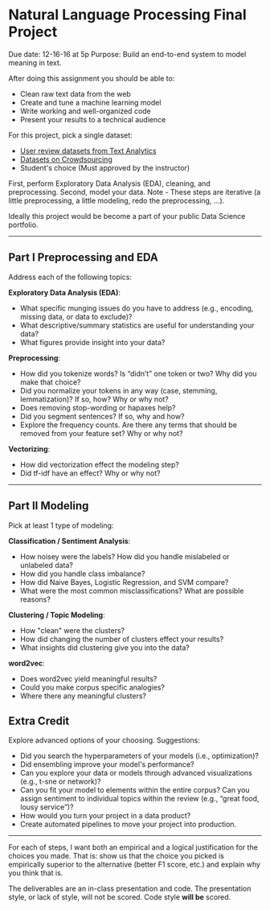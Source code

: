 Natural Language Processing Final Project
===

Due date: 12-16-16 at 5p
Purpose: Build an end-to-end system to model meaning in text.

After doing this assignment you should be able to:

-   Clean raw text data from the web
-   Create and tune a machine learning model
-   Write working and well-organized code
-   Present your results to a technical audience 

For this project, pick a single dataset:

- [User review datasets from Text Analytics](http://www.text-analytics101.com/2011/07/user-review-datasets_20.html) 
- [Datasets on Crowdsourcing](http://dbgroup.cs.tsinghua.edu.cn/ligl/crowddata/)
- Student's choice (Must approved by the instructor)

First, perform Exploratory Data Analysis (EDA), cleaning, and preprocessing. Second, model your data. Note - These steps are iterative (a little preprocessing, a little modeling, redo the preprocessing, ...).

Ideally this project would be become a part of your public Data Science portfolio.  

----
Part I Preprocessing and EDA 
----

Address each of the following topics:

__Exploratory Data Analysis (EDA)__:

- What specific munging issues do you have to address (e.g., encoding, missing data, or data to exclude)?
- What descriptive/summary statistics are useful for understanding your data?
- What figures provide insight into your data?

__Preprocessing__: 

- How did you tokenize words? Is “didn’t” one token or two? Why did you make that choice?
- Did you normalize your tokens in any way (case, stemming, lemmatization)? If so, how? Why or why not?
- Does removing stop-wording or hapaxes help?
- Did you segment sentences? If so, why and how?
- Explore the frequency counts. Are there any terms that should be removed from your feature set? Why or why not?

__Vectorizing__:

- How did vectorization effect the modeling step?
- Did tf-idf have an effect? Why or why not?

----
Part II Modeling 
----

Pick at least 1 type of modeling:

__Classification / Sentiment Analysis__:

- How noisey were the labels? How did you handle mislabeled or unlabeled data?
- How did you handle class imbalance?
- How did Naive Bayes, Logistic Regression, and SVM compare?
- What were the most common misclassifications? What are possible reasons?

__Clustering / Topic Modeling__:

- How "clean" were the clusters?
- How did changing the number of clusters effect your results?
- What insights did clustering give you into the data?

__word2vec__:

- Does word2vec yield meaningful results?
- Could you make corpus specific analogies?
- Where there any meaningful clusters?

Extra Credit
---
Explore advanced options of your choosing. Suggestions:  

- Did you search the hyperparameters of your models (i.e., optimization)?  
- Did ensembling improve your model's performance?
- Can you explore your data or models through advanced visualizations (e.g., t-sne or network)?
- Can you fit your model to elements within the entire corpus? Can you assign sentiment to individual topics within the review (e.g., “great food, lousy service”)?   
- How would you turn your project in a data product?
- Create automated pipelines to move your project into production.

----

For each of steps, I want both an empirical and a logical justification for the choices you made. That is: show us that the choice you picked is empirically superior to the alternative (better F1 score, etc.) and explain why you think that is.  

The deliverables are an in-class presentation and code. The presentation style, or lack of style, will not be scored. Code style __will be__ scored. 